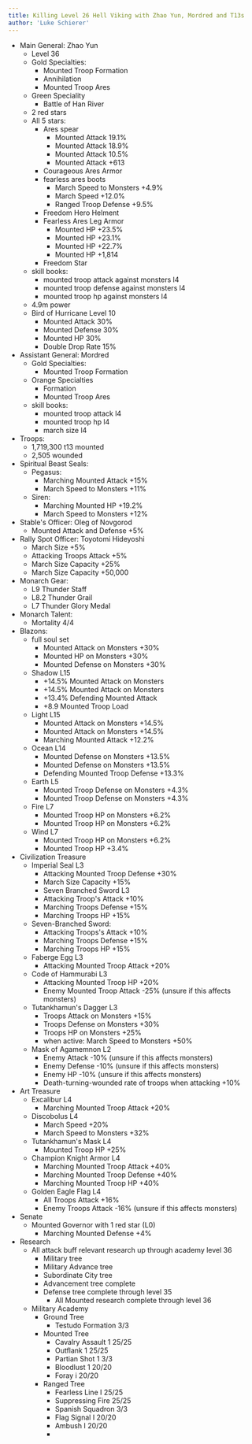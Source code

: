 ```yaml
---
title: Killing Level 26 Hell Viking with Zhao Yun, Mordred and T13s
author: 'Luke Schierer'
---
```


- Main General: Zhao Yun
  - Level 36
  - Gold Specialties:
    - Mounted Troop Formation
    - Annihilation
    - Mounted Troop Ares
  - Green Speciality
    - Battle of Han River
  - 2 red stars
  - All 5 stars:
    - Ares spear
      - Mounted Attack 19.1%
      - Mounted Attack 18.9%
      - Mounted Attack 10.5%
      - Mounted Attack +613
    - Courageous Ares Armor
    - fearless ares boots
      - March Speed to Monsters +4.9%
      - March Speed +12.0%
      - Ranged Troop Defense +9.5%
    - Freedom Hero Helment
    - Fearless Ares Leg Armor
      - Mounted HP +23.5%
      - Mounted HP +23.1%
      - Mounted HP +22.7%
      - Mounted HP +1,814
    - Freedom Star
  - skill books:
    - mounted troop attack against monsters l4
    - mounted troop defense against monsters l4
    - mounted troop hp against monsters l4
  - 4.9m power
  - Bird of Hurricane Level 10
    - Mounted Attack 30%
    - Mounted Defense 30%
    - Mounted HP 30%
    - Double Drop Rate 15%
- Assistant General: Mordred
  - Gold Specialties:
    - Mounted Troop Formation
  - Orange Specialties
    - Formation
    - Mounted Troop Ares
  - skill books:
    - mounted troop attack l4
    - mounted troop hp l4
    - march size l4
- Troops:
  - 1,719,300 t13 mounted
  - 2,505 wounded
- Spiritual Beast Seals:
  - Pegasus:
    - Marching Mounted Attack +15%
    - March Speed to Monsters +11%
  - Siren:
    - Marching Mounted HP +19.2%
    - March Speed to Monsters +12%
- Stable's Officer: Oleg of Novgorod
  - Mounted Attack and Defense +5%
- Rally Spot Officer: Toyotomi Hideyoshi
  - March Size +5%
  - Attacking Troops Attack +5%
  - March Size Capacity +25%
  - March Size Capacity +50,000
- Monarch Gear:
  - L9 Thunder Staff
  - L8.2 Thunder Grail
  - L7 Thunder Glory Medal
- Monarch Talent:
  - Mortality 4/4
- Blazons:
  - full soul set
    - Mounted Attack on Monsters +30%
    - Mounted HP on Monsters +30%
    - Mounted Defense on Monsters +30%
  - Shadow L15
    - +14.5% Mounted Attack on Monsters
    - +14.5% Mounted Attack on Monsters
    - +13.4% Defending Mounted Attack
    - +8.9 Mounted Troop Load
  - Light L15
    - Mounted Attack on Monsters +14.5%
    - Mounted Attack on Monsters +14.5%
    - Marching Mounted Attack +12.2%
  - Ocean L14
    - Mounted Defense on Monsters +13.5%
    - Mounted Defense on Monsters +13.5%
    - Defending Mounted Troop Defense +13.3%
  - Earth L5
    - Mounted Troop Defense on Monsters +4.3%
    - Mounted Troop Defense on Monsters +4.3%
  - Fire L7
    - Mounted Troop HP on Monsters +6.2%
    - Mounted Troop HP on Monsters +6.2%
  - Wind L7
    - Mounted Troop HP on Monsters +6.2%
    - Mounted Troop HP +3.4%
- Civilization Treasure
  - Imperial Seal L3
    - Attacking Mounted Troop Defense +30%
    - March Size Capacity +15%
    - Seven Branched Sword L3
    - Attacking Troop's Attack +10%
    - Marching Troops Defense +15%
    - Marching Troops HP +15%
  - Seven-Branched Sword:
    - Attacking Troops's Attack +10%
    - Marching Troops Defense +15%
    - Marching Troops HP +15%
  - Faberge Egg L3
    - Attacking Mounted Troop Attack +20%
  - Code of Hammurabi L3
    - Attacking Mounted Troop HP +20%
    - Enemy Mounted Troop Attack -25% (unsure if this affects monsters)
  - Tutankhamun's Dagger L3
    - Troops Attack on Monsters +15%
    - Troops Defense on Monsters +30%
    - Troops HP on Monsters +25%
    - when active: March Speed to Monsters +50%
  - Mask of Agamemnon L2
    - Enemy Attack -10% (unsure if this affects monsters)
    - Enemy Defense -10% (unsure if this affects monsters)
    - Enemy HP -10% (unsure if this affects monsters)
    - Death-turning-wounded rate of troops when attacking +10%
- Art Treasure
  - Excalibur L4
    - Marching Mounted Troop Attack +20%
  - Discobolus L4
    - March Speed +20%
    - March Speed to Monsters +32%
  - Tutankhamun's Mask L4
    - Mounted Troop HP +25%
  - Champion Knight Armor L4
    - Marching Mounted Troop Attack +40%
    - Marching Mounted Troop Defense +40%
    - Marching Mounted Troop HP +40%
  - Golden Eagle Flag L4
    - All Troops Attack +16%
    - Enemy Troops Attack -16% (unsure if this affects monsters)
- Senate
  - Mounted Governor with 1 red star (L0)
    - Marching Mounted Defense +4%
- Research
  - All attack buff relevant research up through academy level 36
    - Military tree
    - Military Advance tree
    - Subordinate City tree
    - Advancement tree complete
    - Defense tree complete through level 35
      - All Mounted research complete through level 36
  - Military Academy
    - Ground Tree
      - Testudo Formation 3/3
    - Mounted Tree
      - Cavalry Assault 1 25/25
      - Outflank 1 25/25
      - Partian Shot 1 3/3
      - Bloodlust 1 20/20
      - Foray i 20/20
    - Ranged Tree
      - Fearless Line I 25/25
      - Suppressing Fire 25/25
      - Spanish Squadron 3/3
      - Flag Signal I 20/20
      - Ambush I 20/20
      -
